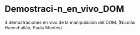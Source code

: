 # Demostraci-n_en_vivo_DOM
4 demostraciones en vivo de la manipulación del DOM. (Nicolás Huenchullán, Paola Montes)
